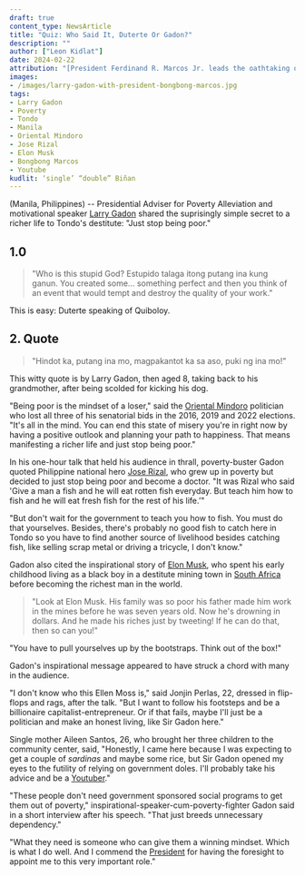 ```yaml
---
draft: true
content_type: NewsArticle
title: "Quiz: Who Said It, Duterte Or Gadon?"
description: ""
author: ["Leon Kidlat"]
date: 2024-02-22
attribution: "[President Ferdinand R. Marcos Jr. leads the oathtaking of Mr. Larry Gadon as Presidential Adviser for Poverty Alleviation](/images/larry-gadon-with-president-bongbong-marcos.jpg) photo from [Wikimedia](https://commons.wikimedia.org/wiki/File:20230710_-_PBBM_Gadon_Presidential_Adviser_for_Poverty_Alleviation_oathtaking.jpg). Public domain."
images: 
- /images/larry-gadon-with-president-bongbong-marcos.jpg
tags:
- Larry Gadon
- Poverty
- Tondo
- Manila
- Oriental Mindoro
- Jose Rizal
- Elon Musk
- Bongbong Marcos
- Youtube
kudlit: ‘single’ “double” Biñan
---
```

(Manila, Philippines) -- Presidential Adviser for Poverty Alleviation and motivational speaker [Larry Gadon](/tags/larry-gadon/) shared the suprisingly simple secret to a richer life to Tondo's destitute: "Just stop being poor."

## 1.0

>"Who is this stupid God? Estupido talaga itong putang ina kung ganun. You created some... something perfect and then you think of an event that would tempt and destroy the quality of your work."

This is easy: Duterte speaking of Quiboloy.

## 2. Quote

>"Hindot ka, putang ina mo, magpakantot ka sa aso, puki ng ina mo!"


This witty quote is by Larry Gadon, then aged 8, taking back to his grandmother, after being scolded for kicking his dog.



"Being poor is the mindset of a loser," said the [Oriental Mindoro](/tags/oriental-mindoro/) politician who lost all three of his senatorial bids in the 2016, 2019 and 2022 elections. "It's all in the mind. You can end this state of misery you're in right now by having a positive outlook and planning your path to happiness. That means manifesting a richer life and just stop being poor."

In his one-hour talk that held his audience in thrall, poverty-buster Gadon quoted Philippine national hero [Jose Rizal](/tags/jose-rizal/), who grew up in poverty but decided to just stop being poor and become a doctor. "It was Rizal who said 'Give a man a fish and he will eat rotten fish everyday. But teach him how to fish and he will eat fresh fish for the rest of his life.’"

"But don't wait for the government to teach you how to fish. You must do that yourselves. Besides, there's probably no good fish to catch here in Tondo so you have to find another source of livelihood besides catching fish, like selling scrap metal or driving a tricycle, I don't know."

Gadon also cited the inspirational story of [Elon Musk](/tags/elon-musk/), who spent his early childhood living as a black boy in a destitute mining town in [South Africa](/tags/south-africa/) before becoming the richest man in the world.

>"Look at Elon Musk. His family was so poor his father made him work in the mines before he was seven years old. Now he's drowning in dollars. And he made his riches just by tweeting! If he can do that, then so can you!"

"You have to pull yourselves up by the bootstraps. Think out of the box!"

Gadon's inspirational message appeared to have struck a chord with many in the audience.

"I don't know who this Ellen Moss is," said Jonjin Perlas, 22, dressed in flip-flops and rags, after the talk. "But I want to follow his footsteps and be a billionaire capitalist-entrepreneur. Or if that fails, maybe I'll just be a politician and make an honest living, like Sir Gadon here."

Single mother Aileen Santos, 26, who brought her three children to the community center, said, "Honestly, I came here because I was expecting to get a couple of *sardinas* and maybe some rice, but Sir Gadon opened my eyes to the futility of relying on government doles. I'll probably take his advice and be a [Youtuber](/tags/youtube/)."

"These people don't need government sponsored social programs to get them out of poverty," inspirational-speaker-cum-poverty-fighter Gadon said in a short interview after his speech. "That just breeds unnecessary dependency."

"What they need is someone who can give them a winning mindset. Which is what I do well. And I commend the [President](/tags/bongbong-marcos/) for having the foresight to appoint me to this very important role."